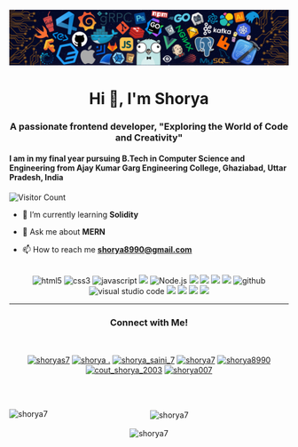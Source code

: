 <p><img src="https://raw.githubusercontent.com/MananJain2002/MananJain2002/main/images/github-banner.png"></p>

<h1 align="center">Hi 👋, I'm Shorya</h1>
<h3 align="center">A passionate frontend developer, "Exploring the World of Code and Creativity"</h3>

#### I am in my final year pursuing B.Tech in Computer Science and Engineering from Ajay Kumar Garg Engineering College, Ghaziabad, Uttar Pradesh, India
![Visitor Count](https://profile-counter.glitch.me/Shorya7/count.svg)

- 🌱 I’m currently learning **Solidity**

- 💬 Ask me about **MERN**

- 📫 How to reach me **shorya8990@gmail.com**

<div align="center">
    <br>
  
  <span>
  <img alt="html5" width="60px" src="https://img.icons8.com/color/240/000000/html-5.png">
<img alt="css3" width="60px" src="https://img.icons8.com/color/240/000000/css3.png">
  <img alt="javascript" width="60px" src="https://img.icons8.com/color/240/000000/javascript.png" />
  <img src = "https://img.icons8.com/plasticine/2x/react.png" width="60px"/>
  <img alt="Node.js" width="60px" src="https://img.icons8.com/color/240/000000/nodejs.png">
  <img src = "https://img.icons8.com/color/2x/mongodb.png" width="60px"/>
  <img src = "https://img.icons8.com/color/2x/redux.png" width="60px"/>
   <img src = "https://img.icons8.com/color/2x/c-plus-plus-logo.png" width="60px"/>
  <img src="https://img.icons8.com/color/64/000000/git.png"/>
  <img alt="github" width="60px" src="https://img.icons8.com/ios-glyphs/240/000000/github.png">
  <img alt="visual studio code" width="60px" src="https://img.icons8.com/fluent/240/000000/visual-studio-code-2019.png" />  
  <img src = "https://img.icons8.com/wired/2x/postman-api.png" width="60px"/>
  <img src="https://img.icons8.com/color/64/000000/amazon-web-services.png"/>
  <img src="https://img.icons8.com/color/64/000000/google-cloud.png"/>
  <img src="https://img.icons8.com/color/64/000000/python--v1.png"/>
</span>
<hr>

<h3 align="center">Connect with Me!</h3>
<br/>
<p align="center">
<a href="https://twitter.com/shoryas7" target="blank"><img align="center" src="https://raw.githubusercontent.com/rahuldkjain/github-profile-readme-generator/master/src/images/icons/Social/twitter.svg" alt="shoryas7" height="30" width="40" /></a>
<a href="https://linkedin.com/in/shorya ." target="blank"><img align="center" src="https://raw.githubusercontent.com/rahuldkjain/github-profile-readme-generator/master/src/images/icons/Social/linked-in-alt.svg" alt="shorya ." height="30" width="40" /></a>
<a href="https://instagram.com/shorya_saini_7" target="blank"><img align="center" src="https://raw.githubusercontent.com/rahuldkjain/github-profile-readme-generator/master/src/images/icons/Social/instagram.svg" alt="shorya_saini_7" height="30" width="40" /></a>
<a href="https://www.codechef.com/users/shorya7" target="blank"><img align="center" src="https://cdn.jsdelivr.net/npm/simple-icons@3.1.0/icons/codechef.svg" alt="shorya7" height="30" width="40" /></a>
<a href="https://www.hackerrank.com/shorya8990" target="blank"><img align="center" src="https://raw.githubusercontent.com/rahuldkjain/github-profile-readme-generator/master/src/images/icons/Social/hackerrank.svg" alt="shorya8990" height="30" width="40" /></a>
<a href="https://codeforces.com/profile/cout_shorya_2003" target="blank"><img align="center" src="https://raw.githubusercontent.com/rahuldkjain/github-profile-readme-generator/master/src/images/icons/Social/codeforces.svg" alt="cout_shorya_2003" height="30" width="40" /></a>
<a href="https://www.leetcode.com/shorya007" target="blank"><img align="center" src="https://raw.githubusercontent.com/rahuldkjain/github-profile-readme-generator/master/src/images/icons/Social/leet-code.svg" alt="shorya007" height="30" width="40" /></a>
</p>

<br/>
<br/>

<p><img align="left" src="https://github-readme-stats.vercel.app/api/top-langs?username=shorya7&show_icons=true&theme=dark&locale=en&layout=compact" alt="shorya7" /></p>

<p>&nbsp;<img align="center" src="https://github-readme-stats.vercel.app/api?username=shorya7&show_icons=true&theme=dark&locale=en" alt="shorya7" /></p>

<p><img align="center" src="https://github-readme-streak-stats.herokuapp.com/?user=shorya7&theme=dark" alt="shorya7" /></p>
